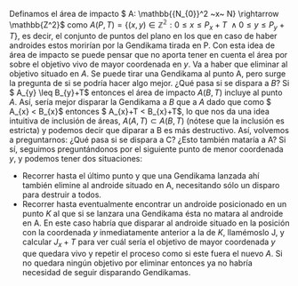 Definamos el área de impacto $ A: \mathbb{{N_{0}}^2 ~x~ N} \rightarrow \mathbb{Z^2}$ como $A(P,T) = \{ (x, y) \in \mathbb{Z^2} : 0 \leq x \leq P_{x}+T ~ \wedge 0 \leq y \leq P_{y}+T \}$, es decir, el conjunto de puntos del plano en los que en caso de haber androides estos morirían por la Gendikama tirada en P. Con esta idea de área de impacto se puede pensar que no aporta tener en cuenta el área por sobre el objetivo vivo de mayor coordenada en $y.$
Va a haber que eliminar al objetivo situado en $A$. Se puede tirar una Gendikama al punto A, pero surge la pregunta de si se podría hacer algo mejor. ¿Qué pasa si se dispara a $B$? Si $ A_{y} \leq B_{y}+T$ entonces el área de impacto $A(B,T)$ incluye al punto $A$. Así, sería mejor disparar la Gendikama a $B$ que a $A$ dado que como $ A_{x} < B_{x}$ entonces $ A_{x}+T < B_{x}+T$, lo que nos da una idea intuitiva de inclusión de áreas, $A(A,T) \subset A(B,T)$ (nótese que la inclusión es estricta) y podemos decir que diparar a B es más destructivo.
Así, volvemos a preguntarnos: ¿Qué pasa si se dispara a C? ¿Esto también mataría a A?
Si sí, seguimos preguntándonos por el siguiente punto de menor coordenada $y$, y podemos tener dos situaciones:

 - Recorrer hasta el último punto y que una Gendikama lanzada ahí también elimine al androide situado en A, necesitando sólo un disparo para destruir a todos.
 - Recorrer hasta eventualmente encontrar un androide posicionado en un punto $K$ al que si se lanzara una Gendikama ésta no matara al androide en A. En este caso habría que disparar al androide situado en la posición con la coordenada $y$ inmediatamente anterior a la de $K$, llamémoslo J, y calcular $J_{x}+T$ para ver cuál sería el objetivo de mayor coordenada $y$ que quedara vivo  y repetir el proceso como si este fuera el nuevo $A$. Si no quedara ningún objetivo por eliminar entonces ya no habría necesidad de seguir disparando Gendikamas.
